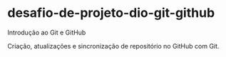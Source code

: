 # desafio-de-projeto-dio-git-github
Introdução ao Git e GitHub

Criação, atualizações e sincronização de repositório no GitHub com Git.
